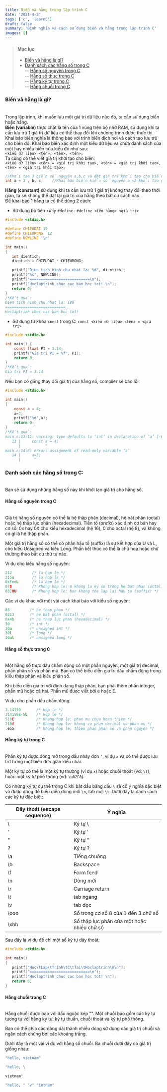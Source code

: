 ```yaml
---
title: Biến và hằng trong lập trình C
date: '2021-4-3'
tags: ['c', 'learnC']
draft: false
summary: 'Định nghĩa và cách sử dụng biến và hằng trong lập trình C'
images: []
---
```


> #### Mục lục
>
> - [Biến và hằng là gì?](#s1)<br/>
> - [Danh sách các hằng số trong C](#s2)<br/>
>   -- [Hằng số nguyên trong C](#s3)<br/>
>   -- [Hằng số thực trong C](#s4)<br/>
>   -- [Hằng ký tự trong C](#s5)<br/>
>   -- [Hằng chuỗi trong C](#s6)<br/>

### Biến và hằng là gì?<br id="s1"></br>

Trong lập trình, khi muốn lưu một giá trị dữ liệu nào đó, ta cần sử dụng biến hoặc hằng.<br/>
**Biến (variable)** thực chất là tên của 1 vùng trên bộ nhớ RAM, sử dụng khi ta cần lưu trữ 1 giá trị dữ liệu có thể thay đổi khi chương trình được thực thi.
<br/>Khai báo biến nghĩa là thông báo với trình biên dịch nơi và cách tạo lưu trữ cho biến đó. Khai báo biến xác định một kiểu dữ liệu và chứa danh sách của một hay nhiều biến của kiểu đó như sau:
<br/>`<kiểu dữ liệu> <tên>, <tên>, <tên>;`
<br/>Ta cũng có thể viết giá trị khởi tạo cho biến:
<br/>`<kiểu dữ liệu> <tên> = <giá trị khởi tạo>, <tên> = <giá trị khởi tạo>, <tên> = <giá trị khởi tạo>;`

```c
//Khởi tạo 3 biến số nguyên a,b,c và đặt giá trị khởi tạo cho biến a = 3
int a = 3 , b, c;    //Khai báo biến kiểu số nguyên a và khởi tạo giá trị cho a bằng 3
```

**Hằng (constant)** sử dụng khi ta cần lưu trữ 1 giá trị không thay đổi theo thời gian, ta sẽ không thể đặt lại giá trị của hằng theo bất cứ cách nào.<br/>
Để khai báo 1 hằng ta có thể dùng 2 cách:<br/>

- Sử dụng bộ tiền xử lý `#define` : `#define <tên hằng> <giá trị>`

```c
#include <stdio.h>

#define CHIEUDAI 15
#define CHIEURONG  12
#define NEWLINE '\n'

int main()
{
   int dientich;
   dientich = CHIEUDAI * CHIEURONG;

   printf("Dien tich hinh chu nhat la: %d", dientich);
   printf("%c", NEWLINE);
   printf("===========================\n");
   printf("Hoclaptrinh chuc cac ban hoc tot! \n");
   return 0;
}
/*Kết quả:
Dien tich hinh chu nhat la: 180
===========================
Hoclaptrinh chuc cac ban học tot!
```

- Sử dụng từ khóa `const` trong C: `const <kiểu dữ liệu> <tên> = <giá trị>`

```c
#include <stdio.h>

int main() {
    const float PI = 3.14;
    printf("Gia tri PI = %f", PI);
    return 0;
}
/*Kết quả:
Gia tri PI = 3.14
```

Nếu bạn cố gắng thay đổi giá trị của hằng số, compiler sẽ báo lỗi:

```c
#include <stdio.h>

int main()
{
    const a = 4;
    a=3;
    printf("%d",a);
    return 0;
}
/*Kết quả:
main.c:13:11: warning: type defaults to ‘int’ in declaration of ‘a’ [-Wimplicit-int]
   13 |     const a = 4;
      |           ^
main.c:14:6: error: assignment of read-only variable ‘a’
   14 |     a=3;
      |      ^
```

### Danh sách các hằng số trong C:<br id="s2"></br>

Bạn sẽ sử dụng những hằng số này khi khởi tạo giá trị cho hằng số.

#### Hằng số nguyên trong C<br id="s3"></br>

Giá trị hằng số nguyên có thể là hệ thập phân (decimal), hệ bát phân (octal) hoặc hệ thập lục phân (hexadecimal). Tiền tố (prefix) xác định cơ bản hay cơ số: 0x hay 0X cho kiểu hexadecimal (hệ 16), 0 cho octal (hệ 8), và không có gì là hệ thập phân.

Một giá trị hằng số có thể có phần hậu tố (suffix) là sự kết hợp của U và L, cho kiểu Unsigned và kiểu Long. Phần kết thúc có thể là chữ hoa hoặc chữ thường theo bất cứ thứ tự nào.

Ví dụ cho kiểu hằng số nguyên:

```c
212         /* la hop le */
215u        /* la hop le */
0xFeeL      /* la hop le */
078         /* Khong hop le: 8 khong la ky so trong he bat phan (octal) */
032UU       /* Khong hop le: ban khong the lap lai hau to (suffix) */
```

Các ví dụ khác với một vài cách khai báo với kiểu số nguyên:

```c
85         /* he thap phan */
0213       /* he bat phan (octal) */
0x4b       /* he thap luc phan (hexadecimal) */
30         /* int */
30u        /* unsigned int */
30l        /* long */
30ul       /* unsigned long */
```

#### Hằng số thực trong C<br id="s4"></br>

Một hằng số thực dấu chấm động có một phần nguyên, một giá trị decimal, phần phân số và phần mũ. Bạn có thể biểu diễn giá trị dấu chấm động trong kiểu thập phân và kiểu phân số.

Khi biểu diễn giá trị với định dạng thập phân, bạn phải thêm phần integer, phần mũ hoặc cả hai. Phần mũ được viết bởi e hoặc E.

Ví dụ cho phần dấu chấm động:

```c
3.14159       /* Hop le */
314159E-5L    /* Hop le */
510E          /* Khong hop le: phan mu chua hoan thien */
210f          /* Khong hop le: khong co phan decimal va phan mu */
.e55          /* Khong hop le: thieu phan phan so va phan nguyen */
```

#### Hằng ký tự trong C<br id="s5"></br>

Phần ký tự được đóng mở trong dấu nháy đơn `'`, ví dụ `x` và có thể được lưu trữ trong một biến đơn giản kiểu char.

Một ký tự có thể là một ký tự thường (ví dụ `x`) hoặc chuỗi thoát (vd: `\t`), hoặc một ký tự phổ thông (vd: `\u02C0`).

Có những ký tự cụ thể trong C khi bắt đầu bằng dấu `\` sẽ có ý nghĩa đặc biệt và được dùng để biểu diễn dòng mới `\n`, tab mới `\t`. Dưới đây là danh sách các ký tự đặc biệt:

| Dãy thoát (escape sequence) | Ý nghĩa                                    |
| --------------------------- | ------------------------------------------ |
| \\                          | Ký tự \                                    |
| \'                          | Ký tự '                                    |
| \"                          | Ký tự "                                    |
| \?                          | Ký tự ?                                    |
| \a                          | Tiếng chuông                               |
| \b                          | Backspace                                  |
| \f                          | Form feed                                  |
| \n                          | Dòng mới                                   |
| \r                          | Carriage return                            |
| \t                          | tab ngang                                  |
| \v                          | tab dọc                                    |
| \ooo                        | Số trong cơ số 8 của 1 đến 3 chữ số        |
| \xhh                        | Số thập lục phân của một hoặc nhiều chữ số |

Sau đây là ví dụ để chỉ một số ký tự dãy thoát:

```c
#include <stdio.h>

int main()
{
   printf("Hoc\tLap\tTrinh\tC\tTai\tHoclaptrinh\n\n");
   printf("===========================\n");
   printf("Hoclaptrinh chuc cac ban hoc tot! \n");
   return 0;
}
```

#### Hằng chuỗi trong C<br id="s6"></br>

Hằng chuỗi được bao với dấu ngoặc kép "". Một chuỗi bao gồm các ký tự tương tự với hằng ký tự: ký tự thuần, chuỗi thoát và ký tự phổ thông.

Bạn có thể chia các dòng dài thành nhiều dòng sử dụng các giá trị chuỗi và ngăn cách chúng bởi các khoảng trắng.

Dưới đây là một vài ví dụ với hằng số chuỗi. Ba chuỗi dưới đây có giá trị giống nhau:

```c
"hello, vietnam"

"hello, \

vietnam"

"hello, " "v" "ietnam"
```
